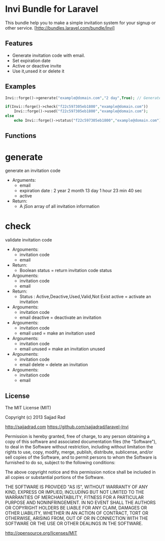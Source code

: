 # Invi Bundle for Laravel #

This bundle help you to make a simple invitation system for your signup or other service.
[http://bundles.laravel.com/bundle/Invi]

## Features ##
- Generate invitation code with email.
- Set expiration date
- Active or deactive invite
- Use it,unsed it or delete it


## Examples ##


```php
Invi::forge()->generate("example@domain.com","2 day",True); // Generate Invitation

if(Invi::forge()->check("f22c597305eb1800","example@domain.com"))
	Invi::forge()->used("f22c597305eb1800","example@domain.com");
else
	echo Invi::forge()->status("f22c597305eb1800","example@domain.com");
```


## Functions ##

generate
=
generate an invitation code
- Arguments:
	- email
	- expiration date : 2 year 2 month 13 day 1 hour 23 min 40 sec
	- active
- Return:
	- A jSon array of all invitation information

check
=
validate invitation code
- Argouments:
	- invitation code
	- email
- Return:
	- Boolean
status
=
return invitation code status
- Argouments:
	- invitation code
	- email
- Return:
	- Status :  Active,Deactive,Used,Valid,Not Exist
active
=
activate an invitation
- Argouments:
	- invitation code
	- email
deactive
=
deactivate an invitation
- Argouments:
	- invitation code
	- email
used
=
make an invitation used
- Argouments:
	- invitation code
	- email
unused
=
make an invitation unused
- Argouments:
	- invitation code
	- email
delete
=
delete an invitation
- Argouments:
	- invitation code
	- email


## License ##

The MIT License (MIT)

Copyright (c) 2013 Sajjad Rad

http://sajjadrad.com
https://github.com/sajjadrad/laravel-Invi

Permission is hereby granted, free of charge, to any person obtaining a copy of
this software and associated documentation files (the "Software"), to deal in
the Software without restriction, including without limitation the rights to use,
copy, modify, merge, publish, distribute, sublicense, and/or sell copies of
the Software, and to permit persons to whom the Software is furnished to do so,
subject to the following conditions:

The above copyright notice and this permission notice shall be included in all
copies or substantial portions of the Software.

THE SOFTWARE IS PROVIDED "AS IS", WITHOUT WARRANTY OF ANY KIND,
EXPRESS OR IMPLIED, INCLUDING BUT NOT LIMITED TO THE WARRANTIES OF MERCHANTABILITY,
FITNESS FOR A PARTICULAR PURPOSE AND NONINFRINGEMENT. IN NO EVENT SHALL THE AUTHORS
OR COPYRIGHT HOLDERS BE LIABLE FOR ANY CLAIM, DAMAGES OR OTHER LIABILITY, WHETHER IN
AN ACTION OF CONTRACT, TORT OR OTHERWISE, ARISING FROM, OUT OF OR IN CONNECTION WITH
THE SOFTWARE OR THE USE OR OTHER DEALINGS IN THE SOFTWARE.

http://opensource.org/licenses/MIT
